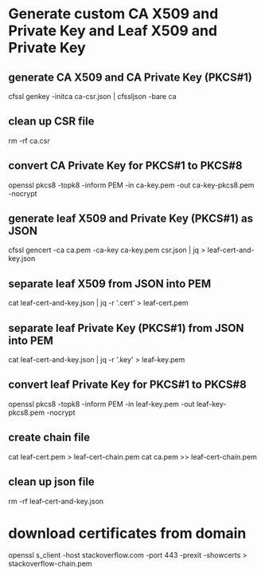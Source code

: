 # Generate custom CA X509 and Private Key and Leaf X509 and Private Key

## generate CA X509 and CA Private Key (PKCS#1)
cfssl genkey -initca ca-csr.json | cfssljson -bare ca
## clean up CSR file
rm -rf ca.csr
## convert CA Private Key for PKCS#1 to PKCS#8
openssl pkcs8 -topk8 -inform PEM -in ca-key.pem -out ca-key-pkcs8.pem -nocrypt

## generate leaf X509 and Private Key (PKCS#1) as JSON
cfssl gencert -ca ca.pem -ca-key ca-key.pem csr.json | jq > leaf-cert-and-key.json
## separate leaf X509 from JSON into PEM
cat leaf-cert-and-key.json | jq  -r  '.cert' > leaf-cert.pem
## separate leaf Private Key (PKCS#1) from JSON into PEM
cat leaf-cert-and-key.json | jq  -r  '.key' > leaf-key.pem
## convert leaf Private Key for PKCS#1 to PKCS#8
openssl pkcs8 -topk8 -inform PEM -in leaf-key.pem -out leaf-key-pkcs8.pem -nocrypt
## create chain file
cat leaf-cert.pem > leaf-cert-chain.pem
cat ca.pem >> leaf-cert-chain.pem
## clean up json file
rm -rf leaf-cert-and-key.json


# download certificates from domain
openssl s_client -host stackoverflow.com -port 443 -prexit -showcerts > stackoverflow-chain.pem